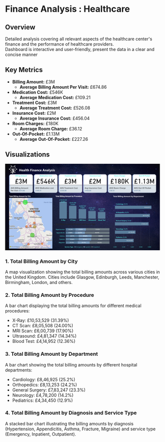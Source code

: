 # Finance Analysis : Healthcare

## Overview

Detailed analysis covering all relevant aspects of the healthcare 
center's finance and the performance of healthcare 
providers. <br/>
Dashboard is interactive and user-friendly, present the data in a clear and concise manner


## Key Metrics

- **Billing Amount:** £3M
  - **Average Billing Amount Per Visit:** £674.86
- **Medication Cost:** £546K
  - **Average Medication Cost:** £109.21
- **Treatment Cost:** £3M
  - **Average Treatment Cost:** £526.08
- **Insurance Cost:** £2M
  - **Average Insurance Cost:** £456.04
- **Room Charges:** £180K
  - **Average Room Charge:** £36.12
- **Out-Of-Pocket:** £1.13M
  - **Average Out-Of-Pocket:** £227.26

## Visualizations
![Health Finance Analysis](Dashboard.png)

### 1. Total Billing Amount by City

A map visualization showing the total billing amounts across various cities in the United Kingdom. Cities include Glasgow, Edinburgh, Leeds, Manchester, Birmingham, London, and others.

### 2. Total Billing Amount by Procedure

A bar chart displaying the total billing amounts for different medical procedures:
- X-Ray: £10,53,529 (31.39%)
- CT Scan: £8,05,508 (24.00%)
- MRI Scan: £6,00,739 (17.90%)
- Ultrasound: £4,81,347 (14.34%)
- Blood Test: £4,14,952 (12.36%)

### 3. Total Billing Amount by Department

A bar chart showing the total billing amounts by different hospital departments:
- Cardiology: £8,46,925 (25.2%)
- Orthopedics: £8,13,253 (24.2%)
- General Surgery: £7,83,247 (23.3%)
- Neurology: £4,78,200 (14.2%)
- Pediatrics: £4,34,450 (12.9%)

### 4. Total Billing Amount by Diagnosis and Service Type

A stacked bar chart illustrating the billing amounts by diagnosis (Hypertension, Appendicitis, Asthma, Fracture, Migraine) and service type (Emergency, Inpatient, Outpatient).

